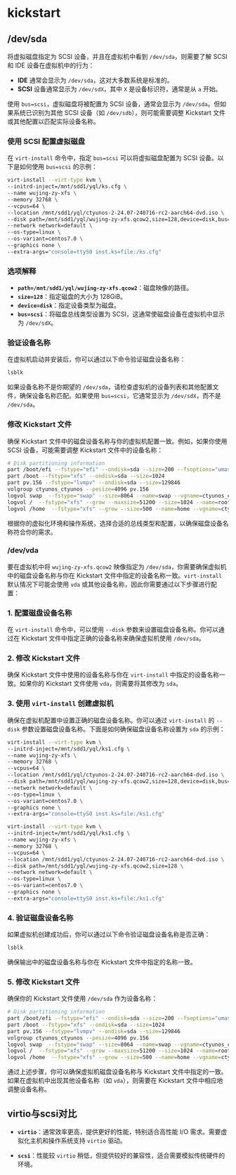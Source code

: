 # kickstart

## /dev/sda

将虚拟磁盘指定为 SCSI 设备，并且在虚拟机中看到 `/dev/sda`，则需要了解 SCSI 和 IDE 设备在虚拟机中的行为：

- **IDE** 通常会显示为 `/dev/sda`，这对大多数系统是标准的。
- **SCSI** 设备通常显示为 `/dev/sdX`，其中 `X` 是设备标识符，通常是从 `a` 开始。

使用 `bus=scsi`，虚拟磁盘将被配置为 SCSI 设备，通常会显示为 `/dev/sda`。但如果系统已识别为其他 SCSI 设备（如 `/dev/sdb`），则可能需要调整 Kickstart 文件或其他配置以匹配实际设备名称。

### 使用 SCSI 配置虚拟磁盘

在 `virt-install` 命令中，指定 `bus=scsi` 可以将虚拟磁盘配置为 SCSI 设备。以下是如何使用 `bus=scsi` 的示例：

```bash
virt-install --virt-type kvm \
--initrd-inject=/mnt/sdd1/yql/ks.cfg \
--name wujing-zy-xfs \
--memory 32768 \
--vcpus=64 \
--location /mnt/sdd1/yql/ctyunos-2-24.07-240716-rc2-aarch64-dvd.iso \
--disk path=/mnt/sdd1/yql/wujing-zy-xfs.qcow2,size=128,device=disk,bus=scsi \
--network network=default \
--os-type=linux \
--os-variant=centos7.0 \
--graphics none \
--extra-args="console=ttyS0 inst.ks=file:/ks.cfg"
```

### 选项解释

- **`path=/mnt/sdd1/yql/wujing-zy-xfs.qcow2`**：磁盘映像的路径。
- **`size=128`**：指定磁盘的大小为 128GiB。
- **`device=disk`**：指定设备类型为磁盘。
- **`bus=scsi`**：将磁盘总线类型设置为 SCSI，这通常使磁盘设备在虚拟机中显示为 `/dev/sdX`。

### 验证设备名称

在虚拟机启动并安装后，你可以通过以下命令验证磁盘设备名称：

```bash
lsblk
```

如果设备名称不是你期望的 `/dev/sda`，请检查虚拟机的设备列表和其他配置文件，确保设备名称匹配。如果使用 `bus=scsi`，它通常显示为 `/dev/sdX`，而不是 `/dev/sda`。

### 修改 Kickstart 文件

确保 Kickstart 文件中的磁盘设备名称与你的虚拟机配置一致。例如，如果你使用 SCSI 设备，可能需要调整 Kickstart 文件中的设备名称：

```bash
# Disk partitioning information
part /boot/efi --fstype="efi" --ondisk=sda --size=200 --fsoptions="umask=0077,shortname=winnt"
part /boot --fstype="xfs" --ondisk=sda --size=1024
part pv.156 --fstype="lvmpv" --ondisk=sda --size=129846
volgroup ctyunos_ctyunos --pesize=4096 pv.156
logvol swap  --fstype="swap" --size=8064 --name=swap --vgname=ctyunos_ctyunos
logvol /  --fstype="xfs" --grow --maxsize=51200 --size=1024 --name=root --vgname=ctyunos_ctyunos
logvol /home  --fstype="xfs" --grow --size=500 --name=home --vgname=ctyunos_ctyunos
```

根据你的虚拟化环境和操作系统，选择合适的总线类型和配置，以确保磁盘设备名称符合你的需求。

### /dev/vda

要在虚拟机中将 `wujing-zy-xfs.qcow2` 映像指定为 `/dev/sda`，你需要确保虚拟机中的磁盘设备名称与你在 Kickstart 文件中指定的设备名称一致。`virt-install` 默认情况下可能会使用 `vda` 或其他设备名称，因此你需要通过以下步骤进行配置：

### 1. 配置磁盘设备名称

在 `virt-install` 命令中，可以使用 `--disk` 参数来设置磁盘设备名称。你可以通过在 Kickstart 文件中指定正确的设备名称来确保虚拟机使用 `/dev/sda`。

### 2. 修改 Kickstart 文件

确保 Kickstart 文件中使用的设备名称与你在 `virt-install` 中指定的设备名称一致。如果你的 Kickstart 文件使用 `vda`，则需要将其修改为 `sda`。

### 3. 使用 `virt-install` 创建虚拟机

确保在虚拟机配置中设置正确的磁盘设备名称。你可以通过 `virt-install` 的 `--disk` 参数设置磁盘设备名称。下面是如何确保磁盘设备名称设置为 `sda` 的示例：

```bash
virt-install --virt-type kvm \
--initrd-inject=/mnt/sdd1/yql/ks1.cfg \
--name wujing-zy-xfs \
--memory 32768 \
--vcpus=64 \
--location /mnt/sdd1/yql/ctyunos-2-24.07-240716-rc2-aarch64-dvd.iso \
--disk path=/mnt/sdd1/yql/wujing-zy-xfs.qcow2,size=128,device=disk,bus=virtio \
--network network=default \
--os-type=linux \
--os-variant=centos7.0 \
--graphics none \
--extra-args="console=ttyS0 inst.ks=file:/ks1.cfg"
```

```bash
virt-install --virt-type kvm \
--initrd-inject=/mnt/sdd1/yql/ks1.cfg \
--name wujing-zy-xfs \
--memory 32768 \
--vcpus=64 \
--location /mnt/sdd1/yql/ctyunos-2-24.07-240716-rc2-aarch64-dvd.iso \
--disk path=/mnt/sdd1/yql/wujing-zy-xfs.qcow2,size=128 \
--network network=default \
--os-type=linux \
--os-variant=centos7.0 \
--graphics none \
--extra-args="console=ttyS0 inst.ks=file:/ks1.cfg"
```

### 4. 验证磁盘设备名称

如果虚拟机创建成功后，你可以通过以下命令验证磁盘设备名称是否正确：

```bash
lsblk
```

确保输出中的磁盘设备名称与你在 Kickstart 文件中指定的名称一致。

### 5. 修改 Kickstart 文件

确保你的 Kickstart 文件使用 `/dev/sda` 作为设备名称：

```bash
# Disk partitioning information
part /boot/efi --fstype="efi" --ondisk=sda --size=200 --fsoptions="umask=0077,shortname=winnt"
part /boot --fstype="xfs" --ondisk=sda --size=1024
part pv.156 --fstype="lvmpv" --ondisk=sda --size=129846
volgroup ctyunos_ctyunos --pesize=4096 pv.156
logvol swap  --fstype="swap" --size=8064 --name=swap --vgname=ctyunos_ctyunos
logvol /  --fstype="xfs" --grow --maxsize=51200 --size=1024 --name=root --vgname=ctyunos_ctyunos
logvol /home  --fstype="xfs" --grow --size=500 --name=home --vgname=ctyunos_ctyunos
```

通过上述步骤，你可以确保虚拟机磁盘设备名称与 Kickstart 文件中指定的一致。如果在虚拟机中出现其他设备名称（如 `vda`），则需要在 Kickstart 文件中相应地调整设备名称。

## virtio与scsi对比

- **`virtio`**：通常效率更高，提供更好的性能，特别适合高性能 I/O 需求。需要虚拟化主机和操作系统支持 `virtio` 驱动。

- **`scsi`**：性能较 `virtio` 稍低，但提供较好的兼容性，适合需要模拟传统硬件的环境。
